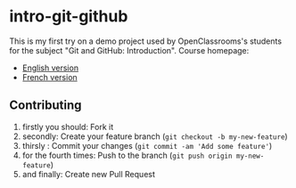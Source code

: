 # intro-git-github

This is my first try on a demo project used by OpenClassrooms's students for the subject "Git and GitHub: Introduction".
Course homepage:

* [English version](https://openclassrooms.com/courses/manage-your-code-with-git-and-github)
* [French version](https://openclassrooms.com/courses/gerer-son-code-avec-git-et-github)

## Contributing

1. firstly you should: Fork it
2. secondly: Create your feature branch (`git checkout -b my-new-feature`)
3. thirsly : Commit your changes (`git commit -am 'Add some feature'`)
4. for the fourth times: Push to the branch (`git push origin my-new-feature`)
5. and finally: Create new Pull Request
